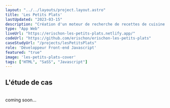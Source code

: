```yaml
---
layout: "../../layouts/project.layout.astro"
title: 'Les Petits Plats'
lastUpdated: "2023-03-15"
description: "Création d'un moteur de recherche de recettes de cuisine en pure Javascript."
type: "App Web"
liveUrl: "https://erischon-les-petits-plats.netlify.app/"
codeUrl: "https://github.com/erischon/erischon-les-petits-plats"
caseStudyUrl: "/projects/lesPetitsPlats"
role: 'Développeur Front-end Javascript'
featured: "true"
image: 'les-petits-plats-cover'
tags: ["HTML", "SaSS", "Javascript"]
---
```


## L'étude de cas
  <br/>
coming soon...